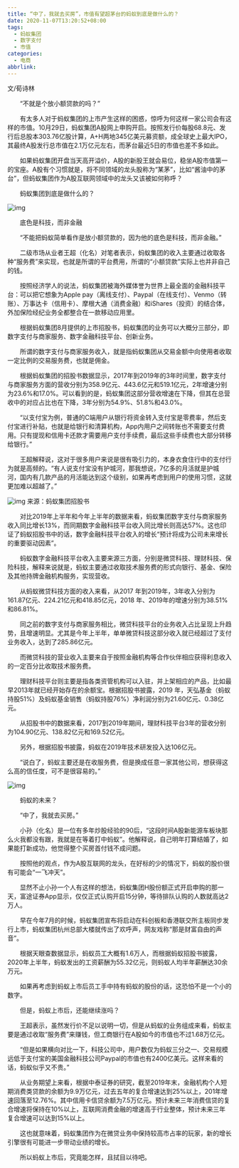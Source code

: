 ```yaml
---
title: “中了，我就去买房”，市值有望超茅台的蚂蚁到底是做什么的？
date: 2020-11-07T13:20:52+08:00
tags:
  - 蚂蚁集团
  - 数字支付
  - 市值
categories:
  - 电商
abbrlink:
---
```


文/荀诗林

　　“不就是个放小额贷款的吗？”

　　有太多人对于蚂蚁集团的上市产生这样的困惑，惊呼为何这样一家公司会有这样的市值。10月29日，蚂蚁集团A股网上申购开启。按照发行价每股68.8元、发行后总股本303.76亿股计算，A+H两地345亿美元募资额，成全球史上最大IPO，其最终A股发行总市值在2.1万亿元左右，而茅台最近5日的市值也差不多如此。

　　如果蚂蚁集团开盘当天高开溢价，A股的新股王就会易位，稳坐A股市值第一的宝座。A股有个习惯就是，将不同领域的龙头股称为“某茅”，比如“酱油中的茅台”，但蚂蚁集团作为A股互联网领域中的龙头又该被如何称呼？

　　蚂蚁集团到底是做什么的？

![img](https://cdn.jsdelivr.net/gh/yakeing/Documentation@main/Hexo/images/87c6-kcaeqzy2801181.png)

　　底色是科技，而非金融

　　“不能把蚂蚁简单看作是放小额贷款的，因为他的底色是科技，而非金融。”

　　二级市场从业者王超（化名）对笔者表示，蚂蚁集团的收入主要通过收取各种“服务费”来实现，也就是所谓的平台费用，所谓的“小额贷款”实际上也并非自己的钱。

　　按照经济学人的说法，蚂蚁集团被海外媒体誉为世界上最全面的金融科技平台：可以把它想象为Apple pay（离线支付）、Paypal（在线支付）、Venmo（转账）、万事达卡（信用卡）、摩根大通（消费金融）和iShares（投资）的结合体，外加保险经纪业务全都整合在一款移动应用里。

　　根据蚂蚁集团8月提供的上市招股书，蚂蚁集团的业务可以大概分三部分，即数字支付与商家服务、数字金融科技平台、创新业务。

　　所谓的数字支付与商家服务收入，就是指蚂蚁集团从交易金额中向使用者收取一定比例的交易服务费，也就是佣金。

　　根据蚂蚁集团的招股书数据显示，2017年到2019年的3年时间里，数字支付与商家服务方面的营收分别为358.9亿元、443.6亿元和519.1亿元，2年增速分别为23.6%和17.0%。可以看到的是，蚂蚁集团这部分营收增速在下降，但其在总营收中的对应占比也在下降，3年分别为54.9%、51.8%和43.0%。

　　“以支付宝为例，普通的C端用户从银行将资金转入支付宝是零费率，然后支付宝进行补贴，也就是给银行和清算机构，App内用户之间转账也不需要支付费用。只有提现和信用卡还款才需要用户支付手续费，最后这些手续费也大部分转移给银行。”

　　王超解释说，这对于很多用户来说是很有吸引力的，本身衣食住行中的支付行为就是高频的。“有人说支付宝没有护城河，那我想说，7亿多的月活就是护城河，国内有几款产品的月活能达到这个级别，如果再考虑到用户的使用习惯，这就更加难以超越了。”

![img](https://cdn.jsdelivr.net/gh/yakeing/Documentation@main/Hexo/images/6d63-kcaeqzy2801260.png)
来源：蚂蚁集团招股书

　　对比2019年上半年和今年上半年的数据来看，蚂蚁集团数字支付与商家服务收入同比增长13%，而同期数字金融科技平台收入同比增长则高达57%。这也印证了蚂蚁招股书中的话，数字金融科技平台收入的增长“预计将成为公司未来增长的重要驱动因素”。

　　蚂蚁数字金融科技平台收入主要来源三方面，分别是微贷科技、理财科技、保险科技，解释来说就是，蚂蚁主要通过收取技术服务费的形式向银行、基金、保险及其他持牌金融机构服务，实现营收。

　　从蚂蚁微贷科技方面的收入来看，从2017 年到2019年，3年收入分别为161.87亿元、224.21亿元和418.85亿元，2018 年、2019年的增速分别为38.51%和86.81%。

　　同之前的数字支付与商家服务相比，微贷科技平台的业务收入占比呈现上升趋势，且增速明显。尤其是今年上半年，单单微贷科技这部分收入就已经超过了支付业务收入，达到了285.86亿元。

　　而微贷科技的营业收入主要来自于按照金融机构等合作伙伴相应获得利息收入的一定百分比收取技术服务费。

　　理财科技平台则主要是指各类资管机构可以入驻，并上架相应的产品，比如最早2013年就已经开始存在的余额宝。根据招股书披露，2019 年，天弘基金（蚂蚁持股51%）及蚂蚁基金销售（蚂蚁持股76%）净利润分别为21.60亿元、0.38亿元。

　　从招股书中的数据来看，2017到2019年期间，理财科技平台3年的营收分别为104.90亿元、138.82亿元和169.52亿元。

　　另外，根据招股书披露，蚂蚁在2019年技术研发投入达106亿元。

　　“说白了，蚂蚁主要还是在收服务费，但是换成任意一家其他公司，想获得这么高的信任度，可不是很容易的。”

![img](https://cdn.jsdelivr.net/gh/yakeing/Documentation@main/Hexo/images/0577-kcaeqzy2801340.png)

　　蚂蚁的未来？

　　“中了，我就去买房。”

　　小孙（化名）是一位有多年炒股经验的90后，“这段时间A股新能源车板块那么火我都没有跟，我就是在等着打中蚂蚁”。他解释说，自己明年打算结婚了，如果能打新成功，他觉得整个买房首付钱不成问题。

　　按照他的观点，作为A股互联网的龙头，在好标的少的情况下，蚂蚁的股价很有可能会“一飞冲天”。

　　显然不止小孙一个人有这样的想法，蚂蚁集团H股份额正式开启申购的那一天，富途证券App显示，仅仅正式认购开启15分钟，等待排队认购的人数就高达2万人。

　　早在今年7月的时候，蚂蚁集团宣布将启动在科创板和香港联交所主板同步发行上市，蚂蚁集团杭州总部大楼就传出了欢呼声，网友戏称“那是财富自由的声音”。

　　根据天眼查数据显示，蚂蚁员工大概有1.6万人，而根据蚂蚁招股书披露，2020年上半年，蚂蚁发出的工资薪酬为55.32亿元，则蚂蚁人均半年薪酬达30余万元。

　　如果再考虑到蚂蚁上市后员工手中持有蚂蚁的股份的话，这恐怕不是一个小的数字。

　　但是，蚂蚁上市后，还能继续涨吗？

　　王超表示，虽然发行价不足以说明一切，但是从蚂蚁的业务组成来看，蚂蚁主要是通过收取“服务费”来赚钱，但工商银行在A股如今的市值也不过1.68万亿元。

　　“但是如果横向对比一下，科技公司中，用户数仅为蚂蚁三分之一、交易规模远低于支付宝的美国金融科技公司Paypal的市值也有2400亿美元。这样来看的话，蚂蚁似乎又不贵。”

　　从业务期望上来看，根据中泰证券的研究，截至2019年末，金融机构个人短期消费类贷款的余额为9.9万亿元，过去五年的复合增速达到25%以上，201年增速回落至12.76%。其中信用卡信贷余额为7.5万亿元。预计未来三年消费信贷的复合增速将保持在10%以上，互联网消费金融的增速高于行业整体，预计未来三年复合增速可以达到15%以上。

　　这也就意味着，蚂蚁集团作为在微贷业务中保持较高市占率的玩家，新的增长引擎很有可能进一步带动业绩的增长。

　　所以蚂蚁上市后，究竟能怎样，且拭目以待吧。